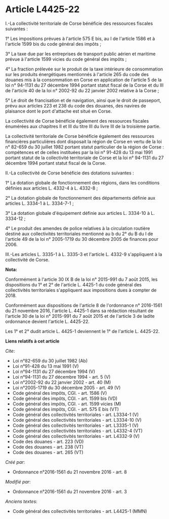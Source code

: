 # Article L4425-22

I.-La collectivité territoriale de Corse bénéficie des ressources fiscales suivantes : 

1° Les impositions prévues à l'article 575 E bis, au I de l'article 1586 et à l'article 1599 bis du code général des
impôts ; 

3° La taxe due par les entreprises de transport public aérien et maritime prévue à l'article 1599 vicies du code général des
impôts ; 

4° La fraction prélevée sur le produit de la taxe intérieure de consommation sur les produits énergétiques mentionnés à
l'article 265 du code des douanes mis à la consommation en Corse en application de l'article 5 de la loi n° 94-1131 du 27
décembre 1994 portant statut fiscal de la Corse et du III de l'article 40 de la loi n° 2002-92 du 22 janvier 2002 relative à
la Corse ; 

5° Le droit de francisation et de navigation, ainsi que le droit de passeport, prévu aux articles 223 et 238 du code des
douanes, des navires de plaisance dont le port d'attache est situé en Corse. 

La collectivité de Corse bénéficie également des ressources fiscales énumérées aux chapitres II et III du titre III du livre
III de la troisième partie. 

La collectivité territoriale de Corse bénéficie également des ressources financières particulières dont disposait la région
de Corse en vertu de la loi n° 82-659 du 30 juillet 1982 portant statut particulier de la région de Corse : compétences et de
celles instituées par la loi n° 91-428 du 13 mai 1991 portant statut de la collectivité territoriale de Corse et la loi n°
94-1131 du 27 décembre 1994 portant statut fiscal de la Corse. 

II.-La collectivité de Corse bénéficie des dotations suivantes : 

1° La dotation globale de fonctionnement des régions, dans les conditions définies aux articles L. 4332-4 à L. 4332-8 ; 

2° La dotation globale de fonctionnement des départements définie aux articles L. 3334-1 à L. 3334-7-1 ; 

3° La dotation globale d'équipement définie aux articles L. 3334-10 à L. 3334-12 ; 

4° Le produit des amendes de police relatives à la circulation routière destiné aux collectivités territoriales mentionné au
b du 2° du B du I de l'article 49 de la loi n° 2005-1719 du 30 décembre 2005 de finances pour 2006. 

III.-Les articles L. 3335-1 à L. 3335-3 et l'article L. 4332-9 s'appliquent à la collectivité de Corse.

**Nota:**

Conformément à l'article 30 IX B de la loi n° 2015-991 du 7 août 2015, les dispositions du 1° et 2° de l'article L. 4425-1 du
code général des collectivités territoriales s'appliquent aux impositions dues à compter de 2018. 

Conformément aux dispositions de l'article 8 de l'ordonnance n° 2016-1561 du 21 novembre 2016, l'article L. 4425-1 dans sa
rédaction résultant de l'article 30 de la loi n° 2015-991 du 7 août 2015 et de l'article 3 de ladite ordonnance devient
l'article L. 4425-22.

Les 1° et 2° dudit article L. 4425-1 deviennent le 1° de l'article L. 4425-22.

**Liens relatifs à cet article**

_Cite_:

  - Loi n°82-659 du 30 juillet 1982 (Ab)
  - Loi n°91-428 du 13 mai 1991 (V)
  - Loi n°94-1131 du 27 décembre 1994 (V)
  - Loi n°94-1131 du 27 décembre 1994 - art. 5 (V)
  - Loi n°2002-92 du 22 janvier 2002 - art. 40 (M)
  - Loi n°2005-1719 du 30 décembre 2005 - art. 49 (V)
  - Code général des impôts, CGI. - art. 1586 (V)
  - Code général des impôts, CGI. - art. 1599 bis (VD)
  - Code général des impôts, CGI. - art. 1599 vicies (M)
  - Code général des impôts, CGI. - art. 575 E bis (VT)
  - Code général des collectivités territoriales - art. L3334-1 (V)
  - Code général des collectivités territoriales - art. L3334-10 (V)
  - Code général des collectivités territoriales - art. L3335-1 (V)
  - Code général des collectivités territoriales - art. L4332-4 (VT)
  - Code général des collectivités territoriales - art. L4332-9 (V)
  - Code des douanes - art. 223 (VD)
  - Code des douanes - art. 238 (VT)
  - Code des douanes - art. 265 (VT)

_Créé par_:

  - Ordonnance n°2016-1561 du 21 novembre 2016 - art. 8

_Modifié par_:

  - Ordonnance n°2016-1561 du 21 novembre 2016 - art. 3

_Anciens textes_:

  - Code général des collectivités territoriales - art. L4425-1 (MMN)
